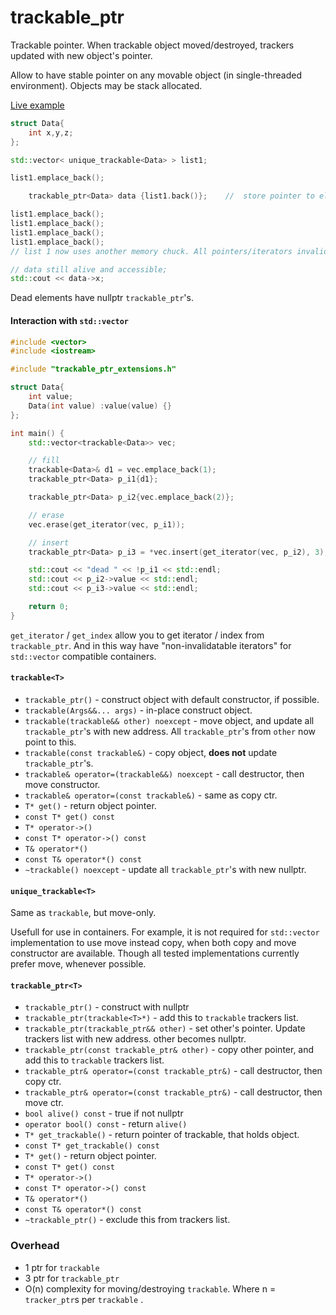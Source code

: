 # trackable_ptr

Trackable pointer. When trackable object moved/destroyed, trackers updated with new object's pointer.

Allow to have stable pointer on any movable object (in single-threaded environment). Objects may be stack allocated.

[Live example](http://coliru.stacked-crooked.com/a/c6a2e71ea86f8902)

```c++
struct Data{
    int x,y,z;
};

std::vector< unique_trackable<Data> > list1;

list1.emplace_back();

	trackable_ptr<Data> data {list1.back()};	//  store pointer to element

list1.emplace_back();
list1.emplace_back();
list1.emplace_back();
list1.emplace_back();
// list 1 now uses another memory chuck. All pointers/iterators invalidated.

// data still alive and accessible;
std::cout << data->x;
```


Dead elements have nullptr `trackable_ptr`'s.



#### Interaction with `std::vector`

```c++
#include <vector>
#include <iostream>

#include "trackable_ptr_extensions.h"

struct Data{
    int value;
    Data(int value) :value(value) {}
};

int main() {
    std::vector<trackable<Data>> vec;

    // fill
    trackable<Data>& d1 = vec.emplace_back(1);
    trackable_ptr<Data> p_i1{d1};

    trackable_ptr<Data> p_i2{vec.emplace_back(2)};

    // erase
    vec.erase(get_iterator(vec, p_i1));

    // insert
    trackable_ptr<Data> p_i3 = *vec.insert(get_iterator(vec, p_i2), 3);

    std::cout << "dead " << !p_i1 << std::endl;
    std::cout << p_i2->value << std::endl;
    std::cout << p_i3->value << std::endl;

    return 0;
}
```

`get_iterator` / `get_index` allow you to get iterator / index from `trackable_ptr`. And in this way have "non-invalidatable iterators" for `std::vector` compatible containers.


#### `trackable<T>`


 * `trackable_ptr()` - construct object with default constructor, if possible.
 * `trackable(Args&&... args)` - in-place construct object.
 * `trackable(trackable&& other) noexcept` - move object, and update all `trackable_ptr`'s with new address. All `trackable_ptr`'s from `other` now point to this.
 * `trackable(const trackable&)` - copy object, **does not** update `trackable_ptr`'s.
 * `trackable& operator=(trackable&&) noexcept` - call destructor, then move constructor.
 * `trackable& operator=(const trackable&)` - same as copy ctr.
 * `T* get()` - return object pointer.
 * `const T* get() const`
 * `T* operator->()`
 * `const T* operator->() const`
 * `T& operator*()`
 * `const T& operator*() const`
 * `~trackable() noexcept` - update all `trackable_ptr`'s with new nullptr.

#### `unique_trackable<T>`

Same as `trackable`, but move-only.

Usefull for use in containers. For example, it is not required for `std::vector` implementation to use move instead copy, when both copy and move constructor are available. Though all tested implementations currently prefer move, whenever possible.


#### `trackable_ptr<T>`

 * `trackable_ptr()` - construct with nullptr
 * `trackable_ptr(trackable<T>*)` - add this to `trackable` trackers list.
 * `trackable_ptr(trackable_ptr&& other)` - set other's pointer. Update trackers list with new address. other becomes nullptr.
 * `trackable_ptr(const trackable_ptr& other)` - copy other pointer, and add this to `trackable` trackers list.
 * `trackable_ptr& operator=(const trackable_ptr&)` - call destructor, then copy ctr.
 * `trackable_ptr& operator=(const trackable_ptr&)` - call destructor, then move ctr.
 * `bool alive() const` - true if not nullptr
 * `operator bool() const` - return `alive()`
 * `T* get_trackable()` - return pointer of trackable, that holds object.
 * `const T* get_trackable() const`
 * `T* get()` - return object pointer.
 * `const T* get() const`
 * `T* operator->()`
 * `const T* operator->() const`
 * `T& operator*()`
 * `const T& operator*() const`
 * `~trackable_ptr()` - exclude this from trackers list.


### Overhead
 * 1 ptr for `trackable`
 * 3 ptr for `trackable_ptr`
 * O(n) complexity for moving/destroying `trackable`. Where n = `tracker_ptr`s per  `trackable` .
